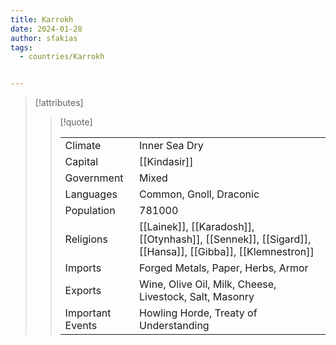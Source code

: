 ```yaml
---
title: Karrokh
date: 2024-01-28
author: sfakias
tags:
  - countries/Karrokh


---
```

> [!attributes]
> 
> > [!quote]
> >
> > | | |
> > | --- | --- |
> > | Climate | Inner Sea Dry |
> > | Capital | [[Kindasir]] |
> > | Government | Mixed |
> > | Languages | Common, Gnoll, Draconic |
> > | Population | 781000 |
> > | Religions | [[Lainek]], [[Karadosh]], [[Otynhash]], [[Sennek]], [[Sigard]], [[Hansa]], [[Gibba]], [[Klemnestron]] |
> > | Imports | Forged Metals, Paper, Herbs, Armor |
> > | Exports | Wine, Olive Oil, Milk, Cheese, Livestock, Salt, Masonry |
> > | Important Events | Howling Horde, Treaty of Understanding |
